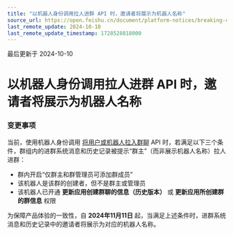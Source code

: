 ```yaml
---
title: "以机器人身份调用拉人进群 API 时，邀请者将展示为机器人名称"
source_url: https://open.feishu.cn/document/platform-notices/breaking-change/prompts-use-robot-name-when-robot-add-user-to-group
last_remote_update: 2024-10-10
last_remote_update_timestamp: 1728528818000
---
```

最后更新于 2024-10-10

# 以机器人身份调用拉人进群 API 时，邀请者将展示为机器人名称
### 变更事项
当前，使用机器人身份调用 [将用户或机器人拉入群聊](https://open.feishu.cn/document/uAjLw4CM/ukTMukTMukTM/reference/im-v1/chat-members/create) API 时，若满足以下三个条件，群组内的进群系统消息和历史记录被提示“群主”（而非展示机器人名称）拉人进群：
- 群内开启“仅群主和群管理员可添加群成员”
- 该机器人是该群的创建者，但不是群主或管理员
- 该机器人已开通 **更新应用创建群聊的信息（历史版本）** 或 **更新应用所创建群的群信息** 权限

为保障产品体验的一致性，自 **2024年11月11日** 起，当满足上述条件时，进群系统消息和历史记录中的邀请者将展示为对应的机器人名称。
